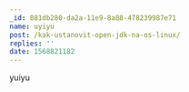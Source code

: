 ```yaml
---
_id: 881db280-da2a-11e9-8a88-478239987e71
name: uyiyu
post: /kak-ustanovit-open-jdk-na-os-linux/
replies: ''
date: 1568821182
---
```

yuiyu
